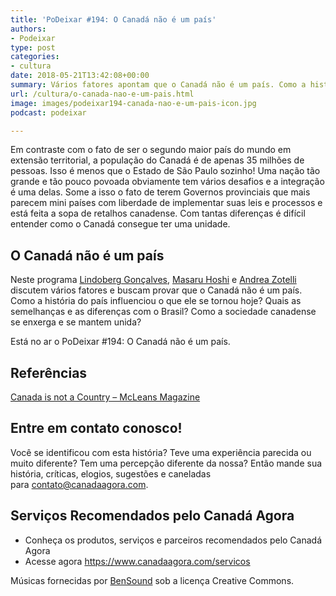 ```yaml
---
title: 'PoDeixar #194: O Canadá não é um país'
authors:
- Podeixar
type: post
categories:
- cultura
date: 2018-05-21T13:42:08+00:00
summary: Vários fatores apontam que o Canadá não é um país. Como a história do país influenciou o que ele se tornou hoje? Quais as semelhanças e as diferenças com o Brasil? Como a sociedade canadense se enxerga e se mantem unida?
url: /cultura/o-canada-nao-e-um-pais.html
image: images/podeixar194-canada-nao-e-um-pais-icon.jpg
podcast: podeixar

---
```

Em contraste com o fato de ser o segundo maior país do mundo em extensão territorial, a população do Canadá é de apenas 35 milhões de pessoas. Isso é menos que o Estado de São Paulo sozinho! Uma nação tão grande e tão pouco povoada obviamente tem vários desafios e a integração é uma delas. Some a isso o fato de terem Governos provinciais que mais parecem mini países com liberdade de implementar suas leis e processos e está feita a sopa de retalhos canadense. Com tantas diferenças é difícil entender como o Canadá consegue ter uma unidade.

## O Canadá não é um país

Neste programa [Lindoberg Gonçalves][1], [Masaru Hoshi][2] e [Andrea Zotelli][3] discutem vários fatores e buscam provar que o Canadá não é um país. Como a história do país influenciou o que ele se tornou hoje? Quais as semelhanças e as diferenças com o Brasil? Como a sociedade canadense se enxerga e se mantem unida?

Está no ar o PoDeixar #194: O Canadá não é um país.



## Referências

<a href="http://www.macleans.ca/opinion/canada-is-not-a-country/" target="_blank" rel="noopener">Canada is not a Country &#8211; McLeans Magazine</a>

## Entre em contato conosco!

Você se identificou com esta história? Teve uma experiência parecida ou muito diferente? Tem uma percepção diferente da nossa? Então mande sua história, críticas, elogios, sugestões e caneladas para <contato@canadaagora.com>.

## Serviços Recomendados pelo Canadá Agora

  * Conheça os produtos, serviços e parceiros recomendados pelo Canadá Agora
  * Acesse agora <https://www.canadaagora.com/servicos>

Músicas fornecidas por <a href="http://www.bensound.com/" target="_blank" rel="noopener noreferrer">BenSound</a> sob a licença Creative Commons.

 [1]: /berg
 [2]: /japa
 [3]: /andreazotelli